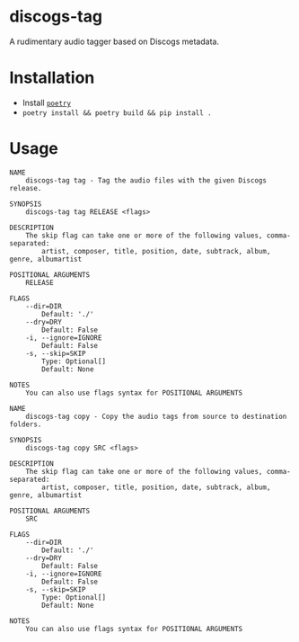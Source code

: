 discogs-tag
===========

A rudimentary audio tagger based on Discogs metadata.

# Installation
- Install [`poetry`](https://python-poetry.org/docs/#installation)
- `poetry install && poetry build && pip install .`

# Usage
```shell
NAME
    discogs-tag tag - Tag the audio files with the given Discogs release.

SYNOPSIS
    discogs-tag tag RELEASE <flags>

DESCRIPTION
    The skip flag can take one or more of the following values, comma-separated:
        artist, composer, title, position, date, subtrack, album, genre, albumartist

POSITIONAL ARGUMENTS
    RELEASE

FLAGS
    --dir=DIR
        Default: './'
    --dry=DRY
        Default: False
    -i, --ignore=IGNORE
        Default: False
    -s, --skip=SKIP
        Type: Optional[]
        Default: None

NOTES
    You can also use flags syntax for POSITIONAL ARGUMENTS
```
```shell
NAME
    discogs-tag copy - Copy the audio tags from source to destination folders.

SYNOPSIS
    discogs-tag copy SRC <flags>

DESCRIPTION
    The skip flag can take one or more of the following values, comma-separated:
        artist, composer, title, position, date, subtrack, album, genre, albumartist

POSITIONAL ARGUMENTS
    SRC

FLAGS
    --dir=DIR
        Default: './'
    --dry=DRY
        Default: False
    -i, --ignore=IGNORE
        Default: False
    -s, --skip=SKIP
        Type: Optional[]
        Default: None

NOTES
    You can also use flags syntax for POSITIONAL ARGUMENTS
```

